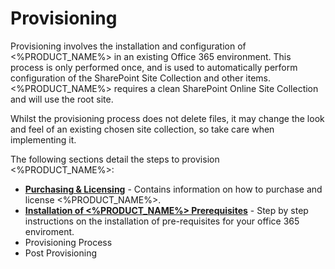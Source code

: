 # Provisioning

Provisioning involves the installation and configuration of <%PRODUCT_NAME%> in an existing Office 365 environment. This process is only performed once, and is used to automatically perform configuration of the SharePoint Site Collection and other items.<%PRODUCT_NAME%> requires a clean SharePoint Online Site Collection and will use the root site. 

Whilst the provisioning process does not delete files, it may change the look and feel of an existing chosen site collection, so take care when implementing it.

The following sections detail the steps to provision <%PRODUCT_NAME%>:

- **[Purchasing & Licensing](provisioning-purchasing.md)** - Contains information on how to purchase and license <%PRODUCT_NAME%>.
- **[Installation of <%PRODUCT_NAME%> Prerequisites](provisioning-installation-prereq.md)** - Step by step instructions on the installation of pre-requisites for your office 365 enviroment.
- Provisioning Process
- Post Provisioning